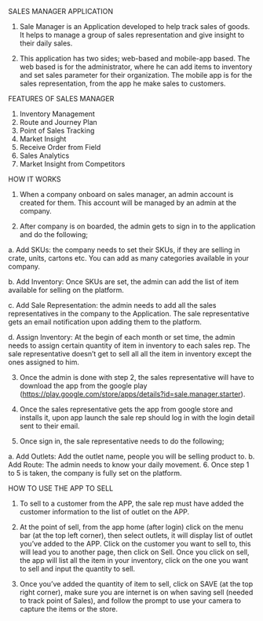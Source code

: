 SALES MANAGER APPLICATION
1.	Sale Manager is an Application developed to help track sales of goods. It helps to manage a group of sales representation and give insight to their daily sales.

2.	This application has two sides; web-based and mobile-app based. The web based is for the administrator, where he can add items to inventory and set sales parameter for their organization. The mobile app is for the sales representation, from the app he make sales to customers.


FEATURES OF SALES MANAGER

1.	Inventory Management 
2.	Route and Journey Plan
3.	Point of Sales Tracking
4.	Market Insight
5.	Receive Order from Field
6.	Sales Analytics
7.	Market Insight from Competitors


HOW IT WORKS
1.	When a company onboard on sales manager, an admin account is created for them. This account will be managed by an admin at the company.

2.	After company is on boarded, the admin gets to sign in to the application and do the following;

a.	Add SKUs: the company needs to set their SKUs, if they are selling in crate, units, cartons etc. You can add as many categories available in your company.

b.	Add Inventory: Once SKUs are set, the admin can add the list of item available for selling on the platform.


c.	Add Sale Representation: the admin needs to add all the sales representatives in the company to the Application. The sale representative gets an email notification upon adding them to the platform.

d.	Assign Inventory: At the begin of each month or set time, the admin needs to assign certain quantity of item in inventory to each sales rep. The sale representative doesn’t get to sell all all the item in inventory except the ones assigned to him.

3.	Once the admin is done with step 2, the sales representative will have to download the app from the google play (https://play.google.com/store/apps/details?id=sale.manager.starter).

4.	Once the sales representative gets the app from google store and installs it, upon app launch the sale rep should log in with the login detail sent to their email.

5.	Once sign in, the sale representative needs to do the following;

a.	Add Outlets: Add the outlet name, people you will be selling product to.
b.	Add Route: The admin needs to know your daily movement.
6.	Once step 1 to 5 is taken, the company is fully set on the platform.  

HOW TO USE THE APP TO SELL
1.	To sell to a customer from the APP, the sale rep must have added the customer information to the list of outlet on the APP.

2.	At the point of sell, from the app home (after login) click on the menu bar (at the top left corner), then select outlets, it will display list of outlet you’ve added to the APP. Click on the customer you want to sell to, this will lead you to another page, then click on Sell. Once you click on sell, the app will list all the item in your inventory, click on the one you want to sell and input the quantity to sell.

3.	Once you’ve added the quantity of item to sell, click on SAVE (at the top right corner), make sure you are internet is on when saving sell (needed to track point of Sales), and follow the prompt to use your camera to capture the items or the store.  

